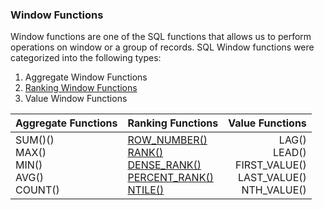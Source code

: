 ### Window Functions
Window functions are one of the SQL functions that allows us to perform operations on window or a group of records. SQL Window functions were categorized into the following types:
1. Aggregate Window Functions
2. [Ranking Window Functions](https://github.com/Tungana-Bhavya/SQL/blob/main/ADVANCED_SQL/WINDOW_FUNCTIONS/RANKING/RANKING_WINDOW_FUNCTIONS.sql)
3. Value Window Functions

|Aggregate Functions| Ranking Functions| Value Functions|
|-------------------|------------------|---------------:|
|SUM()()<br>MAX()<br> MIN()<br> AVG()<br> COUNT()<br>|[ROW_NUMBER()](https://github.com/Tungana-Bhavya/SQL/blob/main/ADVANCED_SQL/WINDOW_FUNCTIONS/RANKING/WINDOW_FUNCTIONS_ROW_NUM.jpg)<br>[RANK()](https://github.com/Tungana-Bhavya/SQL/blob/main/ADVANCED_SQL/WINDOW_FUNCTIONS/RANKING/WINDOW_FUNCTIONS_RANK.jpg)<br>[DENSE_RANK()](https://github.com/Tungana-Bhavya/SQL/blob/main/ADVANCED_SQL/WINDOW_FUNCTIONS/RANKING/WINDOW_FUNCTIONS_DENSE_RANK.jpg)<br> [PERCENT_RANK()](https://github.com/Tungana-Bhavya/SQL/blob/main/ADVANCED_SQL/WINDOW_FUNCTIONS/RANKING/WINDOW_FUNCTIONS_PERCENT_RANK.jpg)<br>[NTILE()](https://github.com/Tungana-Bhavya/SQL/blob/main/ADVANCED_SQL/WINDOW_FUNCTIONS/RANKING/WINDOW_FUNCTIONS_NTILE.jpg)|LAG()<br>LEAD()<br>FIRST_VALUE()<br>LAST_VALUE()<br>NTH_VALUE()
